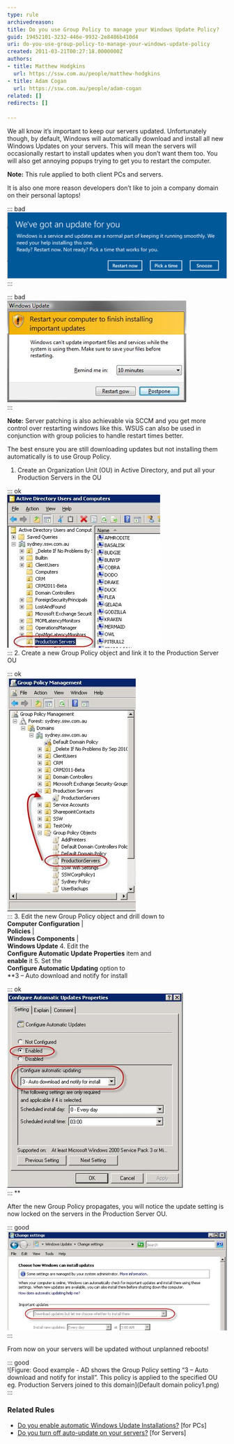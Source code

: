 ```yaml
---
type: rule
archivedreason: 
title: Do you use Group Policy to manage your Windows Update Policy?
guid: 19452101-3232-446e-9932-2e8486b410d4
uri: do-you-use-group-policy-to-manage-your-windows-update-policy
created: 2011-03-21T00:27:18.0000000Z
authors:
- title: Matthew Hodgkins
  url: https://ssw.com.au/people/matthew-hodgkins
- title: Adam Cogan
  url: https://ssw.com.au/people/adam-cogan
related: []
redirects: []

---
```


We all know it’s important to keep our servers updated. Unfortunately though, by default, Windows will automatically download and install all new Windows Updates on your servers. This will mean the servers will occasionally restart to install updates when you don’t want them too. You will also get annoying popups trying to get you to restart the computer. 

<!--endintro-->

**Note:** This rule applied to both client PCs and servers.




It is also one more reason developers don’t like to join a company domain on their personal laptops!



::: bad  
![Bad Example - Windows 10 shows a ‘Restart now’ – do not accidentally press it! Your production server and your users won't be happy!](Windows-Update-notification.png)  
:::

::: bad  
![Bad example – Remember this nasty one from Vista days?](updates-restart.jpg)  
:::

**Note:** Server patching is also achievable via SCCM and you get more control over restarting windows like this. WSUS can also be used in conjunction with group policies to handle restart times better.

The best ensure you are still downloading updates but not installing them automatically is to use Group Policy.

1. Create an Organization Unit (OU) in Active Directory, and put all your Production Servers in the OU

::: ok  
![Add all your Production Servers to the Production Server OU](updates-adou.jpg)  
:::
2. Create a new Group Policy object and link it to the Production Server OU

::: ok  
![Create a new Group Policy for your Production Servers](updates-gpo.jpg)  
:::
3. Edit the new Group Policy object and drill down to <br>       **Computer Configuration** | <br>       **Policies** | <br>       **Windows Components** | <br>       **Windows Update**
4. Edit the <br>       **Configure Automatic Update Properties** item and <br>       **enable** it
5. Set the <br>       **Configure Automatic Updating** option to <br>       **3 – Auto download and notify for install

::: ok  
![Edit Configure Automatic Updates Properties and enable 'Auto download and notify for install](updates-editgp.jpg)  
:::
**


After the new Group Policy propagates, you will notice the update setting is now locked on the servers in the Production Server OU.

::: good  
![The Group Policy locks the Windows Update setting](updates-updatesforced.jpg)  
:::



From now on your servers will be updated without unplanned reboots!

::: good  
![Figure: Good example - AD shows the Group Policy setting “3 – Auto download and notify for install”. This policy is applied to the specified OU eg. Production Servers joined to this domain](Default domain policy1.png)  
:::



###  Related Rules


* [Do you enable automatic Windows Update Installations?](/do-you-disable-automatic-windows-update-installations) [for PCs]
* [Do you turn off auto-update on your servers?](/do-you-turn-off-auto-update-on-your-servers) [for Servers]
